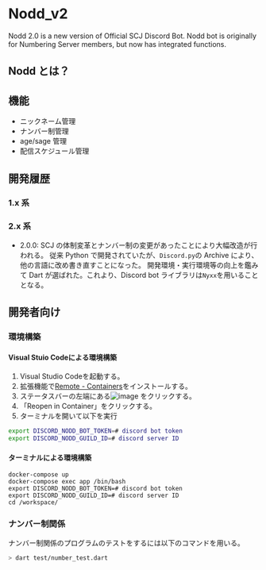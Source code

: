 # Nodd_v2

Nodd 2.0 is a new version of Official SCJ Discord Bot. Nodd bot is originally for Numbering Server members, but now has integrated functions.

## Nodd とは？

<!-- Skytomoさん加筆よろ -->

## 機能

- ニックネーム管理
- ナンバー制管理
- age/sage 管理
- 配信スケジュール管理

## 開発履歴

### 1.x 系

<!-- Skytomoさん加筆よろ -->

### 2.x 系

- 2.0.0: SCJ の体制変革とナンバー制の変更があったことにより大幅改造が行われる。
  従来 Python で開発されていたが、`Discord.py`の Archive により、他の言語に改め書き直すことになった。
  開発環境・実行環境等の向上を鑑みて Dart が選ばれた。これより、Discord bot ライブラリは`Nyxx`を用いることとなる。

## 開発者向け

### 環境構築

#### Visual Stuio Codeによる環境構築

1. Visual Studio Codeを起動する。
2. 拡張機能で[Remote - Containers](https://marketplace.visualstudio.com/items?itemName=ms-vscode-remote.remote-containers)をインストールする。
3. ステータスバーの左端にある![image](https://user-images.githubusercontent.com/18415838/137567497-f16c9ef4-ed2c-4f8e-bde4-d3d5f452787e.png)
をクリックする。
4. 「Reopen in Container」をクリックする。
5. ターミナルを開いて以下を実行

```bash
export DISCORD_NODD_BOT_TOKEN=# discord bot token
export DISCORD_NODD_GUILD_ID=# discord server ID
```

#### ターミナルによる環境構築

```shell
docker-compose up
docker-compose exec app /bin/bash
export DISCORD_NODD_BOT_TOKEN=# discord bot token
export DISCORD_NODD_GUILD_ID=# discord server ID
cd /workspace/
```

### ナンバー制関係

ナンバー制関係のプログラムのテストをするには以下のコマンドを用いる。

```sh
> dart test/number_test.dart
```
